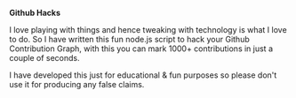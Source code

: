 **Github Hacks**

I love playing with things and hence tweaking with technology is what I love to do. So I have written this fun node.js script to hack your Github Contribution Graph, with this you can mark 1000+ contributions in just a couple of seconds. 

I have developed this just for educational & fun purposes so please don't use it for producing any false claims. 
